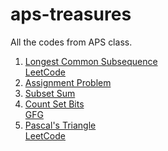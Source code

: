 # aps-treasures
All the codes from APS class.
1. [Longest Common Subsequence](./01-longest-common-subsequence.py)<br>
   [LeetCode](https://leetcode.com/problems/longest-common-subsequence/)
2. [Assignment Problem](./02-assignment-problem.java)
3. [Subset Sum](./03-subset-sum.java)
4. [Count Set Bits](./04-count-set-bits.java) <br>
   [GFG](https://practice.geeksforgeeks.org/problems/set-bits0143/1)
5. [Pascal's Triangle](./05-pascals-triangle.java) <br>
   [LeetCode](https://leetcode.com/problems/pascals-triangle)
